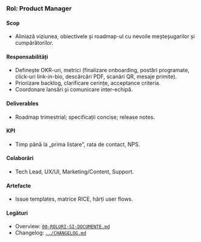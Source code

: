 ### Rol: Product Manager

#### Scop
- Aliniază viziunea, obiectivele și roadmap-ul cu nevoile meșteșugarilor și cumpărătorilor.

#### Responsabilități
- Definește OKR-uri, metrici (finalizare onboarding, postări programate, click-uri link-in-bio, descărcări PDF, scanări QR, mesaje primite).
- Priorizare backlog, clarificare cerințe, acceptance criteria.
- Coordonare lansări și comunicare inter-echipă.

#### Deliverables
- Roadmap trimestrial; specificații concise; release notes.

#### KPI
- Timp până la „prima listare”, rata de contact, NPS.

#### Colaborări
- Tech Lead, UX/UI, Marketing/Content, Support.

#### Artefacte
- Issue templates, matrice RICE, hărți user flows.

#### Legături
- Overview: [`00-ROLURI-SI-DOCUMENTE.md`](./00-ROLURI-SI-DOCUMENTE.md)
- Changelog: [`../CHANGELOG.md`](../CHANGELOG.md)

